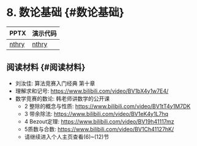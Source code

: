 # 8. 数论基础 {#数论基础}

| PPTX                             | 演示代码                      |
|----------------------------------|-------------------------------|
| [nthry](../asset/9-ntheory.pptx) | [nthry](../asset/ntheory.zip) |

## 阅读材料 {#阅读材料}

-   刘汝佳: 算法竞赛入门经典 第十章
-   理解求和记号: <https://www.bilibili.com/video/BV1bX4y1w7E4/>
-   数学竞赛的数论: 韩老师讲数学的公开课
    -   2 整除的概念与性质:
        <https://www.bilibili.com/video/BV1tT4y1M7DK>
    -   3 带余除法: <https://www.bilibili.com/video/BV1eK4y1L7hq>
    -   4 Bezout定理: <https://www.bilibili.com/video/BV19h41117mz>
    -   5质数与合数: <https://www.bilibili.com/video/BV1Ch41127hK/>
    -   请继续进入个人主页查看(6)~(12)节

